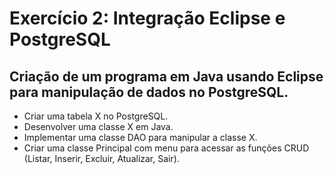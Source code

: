 # Exercício 2: Integração Eclipse e PostgreSQL
## Criação de um programa em Java usando Eclipse para manipulação de dados no PostgreSQL.
- Criar uma tabela X no PostgreSQL.
- Desenvolver uma classe X em Java.
- Implementar uma classe DAO para manipular a classe X.
- Criar uma classe Principal com menu para acessar as funções CRUD (Listar, Inserir, Excluir, Atualizar, Sair).
